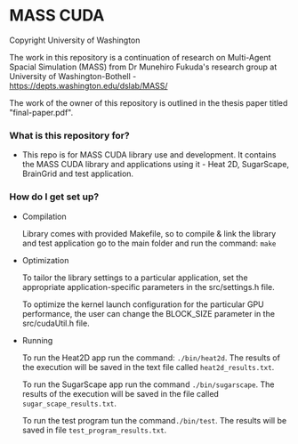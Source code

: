 # MASS CUDA #

Copyright University of Washington

The work in this repository is a continuation of research on Multi-Agent Spacial Simulation (MASS) from Dr Munehiro Fukuda's research group at University of Washington-Bothell - https://depts.washington.edu/dslab/MASS/

The work of the owner of this repository is outlined in the thesis paper titled "final-paper.pdf".

### What is this repository for? ###

* This repo is for MASS CUDA library use and development. It contains the MASS CUDA library and applications using it - Heat 2D, SugarScape, BrainGrid and test application.

### How do I get set up? ###

* Compilation
    
    Library comes with provided Makefile, so to compile & link the library and test application go to the main folder and run the command: `make`

* Optimization
    
    To tailor the library settings to a particular application, set the appropriate application-specific parameters in the src/settings.h file.

    To optimize the kernel launch configuration for the particular GPU performance, the user can change the BLOCK_SIZE parameter in the src/cudaUtil.h file.


* Running

    To run the Heat2D app run the command: `./bin/heat2d`. The results of the execution will be saved in the text file called `heat2d_results.txt`.

    To run the SugarScape app run the command `./bin/sugarscape`. The results of the execution will be saved in the file called `sugar_scape_results.txt`.

    To run the test program tun the command`./bin/test`. The results will be saved in file `test_program_results.txt`.
    
